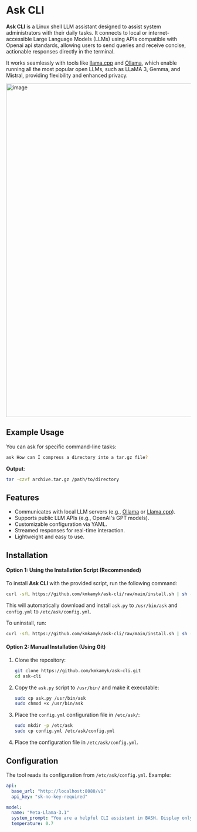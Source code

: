 # Ask CLI
**Ask CLI** is a Linux shell LLM assistant designed to assist system administrators with their daily tasks. It connects to local or internet-accessible Large Language Models (LLMs) using APIs compatible with Openai api standards, allowing users to send queries and receive concise, actionable responses directly in the terminal.

It works seamlessly with tools like [llama.cpp](https://github.com/ggerganov/llama.cpp) and [Ollama](https://github.com/ollama/ollama), which enable running all the most popular open LLMs, such as LLaMA 3, Gemma, and Mistral, providing flexibility and enhanced privacy.


<img width="908" alt="image" src="https://github.com/user-attachments/assets/6d2d783e-0211-4a5f-8da9-01070f0ca1c8" />

## Example Usage
You can ask for specific command-line tasks:

```bash
ask How can I compress a directory into a tar.gz file?
```

**Output**:
```bash
tar -czvf archive.tar.gz /path/to/directory
```

## Features

- Communicates with local LLM servers (e.g., [Ollama](https://ollama.ai/) or [Llama.cpp](https://github.com/ggerganov/llama.cpp)).
- Supports public LLM APIs (e.g., OpenAI's GPT models).
- Customizable configuration via YAML.
- Streamed responses for real-time interaction.
- Lightweight and easy to use.

## Installation

#### Option 1: Using the Installation Script (Recommended)

To install **Ask CLI** with the provided script, run the following command:

```bash
curl -sfL https://github.com/kmkamyk/ask-cli/raw/main/install.sh | sh -
```

This will automatically download and install `ask.py` to `/usr/bin/ask` and `config.yml` to `/etc/ask/config.yml`.

To uninstall, run:

```bash
curl -sfL https://github.com/kmkamyk/ask-cli/raw/main/install.sh | sh - uninstall
```

#### Option 2: Manual Installation (Using Git)

1. Clone the repository:

   ```bash
   git clone https://github.com/kmkamyk/ask-cli.git
   cd ask-cli
   ```

2. Copy the `ask.py` script to `/usr/bin/` and make it executable:

   ```bash
   sudo cp ask.py /usr/bin/ask
   sudo chmod +x /usr/bin/ask
   ```

3. Place the `config.yml` configuration file in `/etc/ask/`:

   ```bash
   sudo mkdir -p /etc/ask
   sudo cp config.yml /etc/ask/config.yml
   ```

3. Place the configuration file in `/etc/ask/config.yml`.

## Configuration
The tool reads its configuration from `/etc/ask/config.yml`. Example:
```yaml
api:
  base_url: "http://localhost:8080/v1"
  api_key: "sk-no-key-required"

model:
  name: "Meta-Llama-3.1"
  system_prompt: "You are a helpful CLI assistant in BASH. Display only the command on the screen and nothing else."
  temperature: 0.7
```
